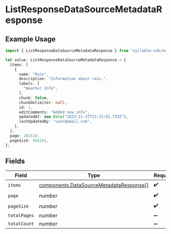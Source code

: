 # ListResponseDataSourceMetadataResponse

## Example Usage

```typescript
import { ListResponseDataSourceMetadataResponse } from "syllable-sdk/models/components";

let value: ListResponseDataSourceMetadataResponse = {
  items: [
    {
      name: "Rain",
      description: "Information about rain.",
      labels: [
        "Weather Info",
      ],
      chunk: false,
      chunkDelimiter: null,
      id: 1,
      editComments: "Added new info",
      updatedAt: new Date("2023-11-27T13:15:01.733Z"),
      lastUpdatedBy: "user@email.com",
    },
  ],
  page: 262118,
  pageSize: 456141,
};
```

## Fields

| Field                                                                                            | Type                                                                                             | Required                                                                                         | Description                                                                                      |
| ------------------------------------------------------------------------------------------------ | ------------------------------------------------------------------------------------------------ | ------------------------------------------------------------------------------------------------ | ------------------------------------------------------------------------------------------------ |
| `items`                                                                                          | [components.DataSourceMetadataResponse](../../models/components/datasourcemetadataresponse.md)[] | :heavy_check_mark:                                                                               | N/A                                                                                              |
| `page`                                                                                           | *number*                                                                                         | :heavy_check_mark:                                                                               | N/A                                                                                              |
| `pageSize`                                                                                       | *number*                                                                                         | :heavy_check_mark:                                                                               | N/A                                                                                              |
| `totalPages`                                                                                     | *number*                                                                                         | :heavy_minus_sign:                                                                               | N/A                                                                                              |
| `totalCount`                                                                                     | *number*                                                                                         | :heavy_minus_sign:                                                                               | N/A                                                                                              |